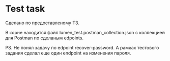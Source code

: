 # Test task

Сделано по предоставленому ТЗ. 

В корне находится файл lumen_test.postman_collection.json с коллекцией для Postman по сделаным edpoints.

PS. Не понял задачу по edpoint recover-password. А рамках тестового задания сделал еще один endpoint на изменения пароля. 